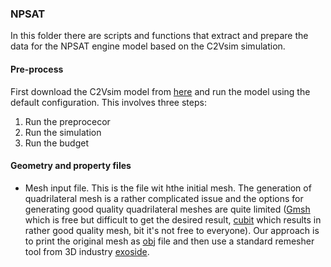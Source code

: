 ### NPSAT
In this folder there are scripts and functions that extract and prepare the data for the NPSAT engine model based on the C2Vsim simulation.


#### Pre-process
First download the C2Vsim model from [here](https://data.cnra.ca.gov/dataset/c2vsimfg_beta2) and run the model using the default configuration. This involves three steps:

1. Run the preprocecor
2. Run the simulation
3. Run the budget

#### Geometry and property files
* Mesh input file. This is the file wit hthe initial mesh. The generation of  quadrilateral mesh is a rather complicated issue and the options for generating good quality quadrilateral meshes are quite limited ([Gmsh](http://gmsh.info/) which is free but difficult to get the desired result, [cubit](https://cubit.sandia.gov/) which results in rather good quality mesh, bit it's not free to everyone). Our approach is to print the original mesh as [obj](https://en.wikipedia.org/wiki/Wavefront_.obj_file) file and then use a standard remesher tool from 3D industry [exoside](https://exoside.com/).


